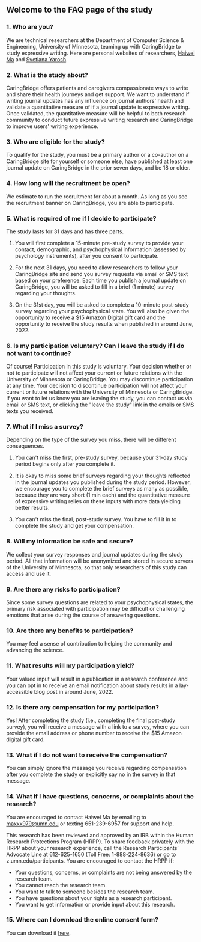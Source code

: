 ## Welcome to the FAQ page of the study

### 1. Who are you?

We are technical researchers at the Department of Computer Science & Engineering, University of Minnesota, teaming up with CaringBridge to study expressive writing. Here are personal websites of researchers, [Haiwei Ma](https://haiweima.github.io/) and [Svetlana Yarosh](https://lanayarosh.com/). 

### 2. What is the study about?

CaringBridge offers patients and caregivers compassionate ways to write and share their health journeys and get support. We want to understand if writing journal updates has any influence on journal authors' health and validate a quantitative measure of if a journal update is expressive writing. Once validated, the quantitative measure will be helpful to both research community to conduct future expressive writing research and CaringBridge to improve users' writing experience. 

### 3. Who are eligible for the study?

To qualify for the study, you must be a primary author or a co-author on a CaringBridge site for yourself or someone else, have published at least one journal update on CaringBridge in the prior seven days, and be 18 or older. 

### 4. How long will the recruitment be open?
We estimate to run the recruitment for about a month. As long as you see the recruitment banner on CaringBridge, you are able to participate.

### 5. What is required of me if I decide to participate?

The study lasts for 31 days and has three parts.
 
1. You will first complete a 15-minute pre-study survey to provide your contact, demographic, and psychophysical information (assessed by psychology instruments), after you consent to participate. 
 
2. For the next 31 days, you need to allow researchers to follow your CaringBridge site and send you survey requests via email or SMS text based on your preference. Each time you publish a journal update on CaringBridge, you will be asked to fill in a brief (1 minute) survey regarding your thoughts. 
 
3. On the 31st day, you will be asked to complete a 10-minute post-study survey regarding your psychophysical state. You will also be given the opportunity to receive a $15 Amazon Digital gift card and the opportunity to receive the study results when published in around June, 2022. 

### 6. Is my participation voluntary? Can I leave the study if I do not want to continue?
Of course! Participation in this study is voluntary. Your decision whether or not to participate will not affect your current or future relations with the University of Minnesota or CaringBridge. You may discontinue participation at any time. Your decision to discontinue participation will not affect your current or future relations with the University of Minnesota or CaringBridge. If you want to let us know you are leaving the study, you can contact us via email or SMS text, or clicking the "leave the study" link in the emails or SMS texts you received.

### 7. What if I miss a survey?
Depending on the type of the survey you miss, there will be different consequences.

1. You can't miss the first, pre-study survey, because your 31-day study period begins only after you complete it.

2. It is okay to miss some brief surveys regarding your thoughts reflected in the journal updates you published during the study period. However, we encourage you to complete the brief surveys as many as possible, because they are very short (1 min each) and the quantitative measure of expressive writing relies on these inputs with more data yielding better results.

3. You can't miss the final, post-study survey. You have to fill it in to complete the study and get your compensation.

### 8. Will my information be safe and secure?
We collect your survey responses and journal updates during the study period. All that information will be anonymized and stored in secure servers of the University of Minnesota, so that only researchers of this study can access and use it.

### 9. Are there any risks to participation?

Since some survey questions are related to your psychophysical states, the primary risk associated with participation may be difficult or challenging emotions that arise during the course of answering questions.

### 10. Are there any benefits to participation?

You may feel a sense of contribution to helping the community and advancing the science.

### 11. What results will my participation yield?
Your valued input will result in a publication in a research conference and you can opt in to receive an email notification about study results in a lay-accessible blog post in around June, 2022.

### 12. Is there any compensation for my participation?
Yes! After completing the study (i.e., completing the final post-study survey), you will receive a message with a link to a survey, where you can provide the email address or phone number to receive the $15 Amazon digital gift card.

### 13. What if I do not want to receive the compensation?
You can simply ignore the message you receive regarding compensation after you complete the study or explicitly say no in the survey in that message.

### 14. What if I have questions, concerns, or complaints about the research?

You are encouraged to contact Haiwei Ma by emailing to maxxx979@umn.edu or texting 651-239-6957 for support and help.

This research has been reviewed and approved by an IRB within the Human Research Protections Program (HRPP). To share feedback privately with the HRPP about your research experience, call the Research Participants’ Advocate Line at 612-625-1650 (Toll Free: 1-888-224-8636) or go to z.umn.edu/participants. You are encouraged to contact the HRPP if:
 
- Your questions, concerns, or complaints are not being answered by the research team.
- You cannot reach the research team.
- You want to talk to someone besides the research team.
- You have questions about your rights as a research participant.
- You want to get information or provide input about this research.

### 15. Where can I download the online consent form?
You can download it [here](https://github.com/haiweima/Research/files/7181051/HRP-587.-.Online.Consent.docx).

